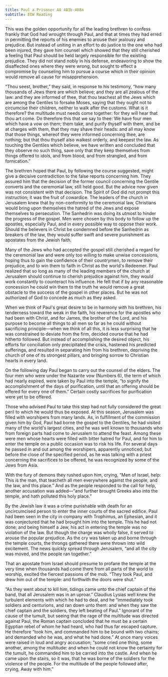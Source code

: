 ```yaml
---
title: Paul a Prisoner AA 403b-408a
subtitle: EGW Reading
---
```


This was the golden opportunity for all the leading brethren to confess frankly that God had wrought through Paul, and that at times they had erred in permitting the reports of his enemies to arouse their jealousy and prejudice. But instead of uniting in an effort to do justice to the one who had been injured, they gave him counsel which showed that they still cherished a feeling that Paul should be held largely responsible for the existing prejudice. They did not stand nobly in his defense, endeavoring to show the disaffected ones where they were wrong, but sought to effect a compromise by counseling him to pursue a course which in their opinion would remove all cause for misapprehension.

“Thou seest, brother,” they said, in response to his testimony, “how many thousands of Jews there are which believe; and they are all zealous of the law: and they are informed of thee, that thou teachest all the Jews which are among the Gentiles to forsake Moses, saying that they ought not to circumcise their children, neither to walk after the customs. What is it therefore? the multitude must needs come together: for they will hear that thou art come. Do therefore this that we say to thee: We have four men which have a vow on them; them take, and purify thyself with them, and be at charges with them, that they may shave their heads: and all may know that those things, whereof they were informed concerning thee, are nothing; but that thou thyself also walkest orderly, and keepest the law. As touching the Gentiles which believe, we have written and concluded that they observe no such thing, save only that they keep themselves from things offered to idols, and from blood, and from strangled, and from fornication.”

The brethren hoped that Paul, by following the course suggested, might give a decisive contradiction to the false reports concerning him. They assured him that the decision of the former council concerning the Gentile converts and the ceremonial law, still held good. But the advice now given was not consistent with that decision. The Spirit of God did not prompt this instruction; it was the fruit of cowardice. The leaders of the church in Jerusalem knew that by non-conformity to the ceremonial law, Christians would bring upon themselves the hatred of the Jews and expose themselves to persecution. The Sanhedrin was doing its utmost to hinder the progress of the gospel. Men were chosen by this body to follow up the apostles, especially Paul, and in every possible way to oppose their work. Should the believers in Christ be condemned before the Sanhedrin as breakers of the law, they would suffer swift and severe punishment as apostates from the Jewish faith.

Many of the Jews who had accepted the gospel still cherished a regard for the ceremonial law and were only too willing to make unwise concessions, hoping thus to gain the confidence of their countrymen, to remove their prejudice, and to win them to faith in Christ as the world's Redeemer. Paul realized that so long as many of the leading members of the church at Jerusalem should continue to cherish prejudice against him, they would work constantly to counteract his influence. He felt that if by any reasonable concession he could win them to the truth he would remove a great obstacle to the success of the gospel in other places. But he was not authorized of God to concede as much as they asked.

When we think of Paul's great desire to be in harmony with his brethren, his tenderness toward the weak in the faith, his reverence for the apostles who had been with Christ, and for James, the brother of the Lord, and his purpose to become all things to all men so far as he could without sacrificing principle—when we think of all this, it is less surprising that he was constrained to deviate from the firm, decided course that he had hitherto followed. But instead of accomplishing the desired object, his efforts for conciliation only precipitated the crisis, hastened his predicted sufferings, and resulted in separating him from his brethren, depriving the church of one of its strongest pillars, and bringing sorrow to Christian hearts in every land.

On the following day Paul began to carry out the counsel of the elders. The four men who were under the Nazarite vow (Numbers 6), the term of which had nearly expired, were taken by Paul into the temple, “to signify the accomplishment of the days of purification, until that an offering should be offered for every one of them.” Certain costly sacrifices for purification were yet to be offered.

Those who advised Paul to take this step had not fully considered the great peril to which he would thus be exposed. At this season, Jerusalem was filled with worshipers from many lands. As, in fulfillment of the commission given him by God, Paul had borne the gospel to the Gentiles, he had visited many of the world's largest cities, and he was well known to thousands who from foreign parts had come to Jerusalem to attend the feast. Among these were men whose hearts were filled with bitter hatred for Paul, and for him to enter the temple on a public occasion was to risk his life. For several days he passed in and out among the worshipers, apparently unnoticed; but before the close of the specified period, as he was talking with a priest concerning the sacrifices to be offered, he was recognized by some of the Jews from Asia.

With the fury of demons they rushed upon him, crying, “Men of Israel, help: This is the man, that teacheth all men everywhere against the people, and the law, and this place.” And as the people responded to the call for help, another accusation was added—“and further brought Greeks also into the temple, and hath polluted this holy place.”

By the Jewish law it was a crime punishable with death for an uncircumcised person to enter the inner courts of the sacred edifice. Paul had been seen in the city in company with Trophimus, an Ephesian, and it was conjectured that he had brought him into the temple. This he had not done; and being himself a Jew, his act in entering the temple was no violation of the law. But though the charge was wholly false, it served to arouse the popular prejudice. As the cry was taken up and borne through the temple courts, the throngs gathered there were thrown into wild excitement. The news quickly spread through Jerusalem, “and all the city was moved, and the people ran together.”

That an apostate from Israel should presume to profane the temple at the very time when thousands had come there from all parts of the world to worship, excited the fiercest passions of the mob. “They took Paul, and drew him out of the temple: and forthwith the doors were shut.”

“As they went about to kill him, tidings came unto the chief captain of the band, that all Jerusalem was in an uproar.” Claudius Lysias well knew the turbulent elements with which he had to deal, and he “immediately took soldiers and centurions, and ran down unto them: and when they saw the chief captain and the soldiers, they left beating of Paul.” Ignorant of the cause of the tumult, but seeing that the rage of the multitude was directed against Paul, the Roman captain concluded that he must be a certain Egyptian rebel of whom he had heard, who had thus far escaped capture. He therefore “took him, and commanded him to be bound with two chains; and demanded who he was, and what he had done.” At once many voices were raised in loud and angry accusation; “some cried one thing, some another, among the multitude: and when he could not know the certainty for the tumult, he commanded him to be carried into the castle. And when he came upon the stairs, so it was, that he was borne of the soldiers for the violence of the people. For the multitude of the people followed after, crying, Away with him.”